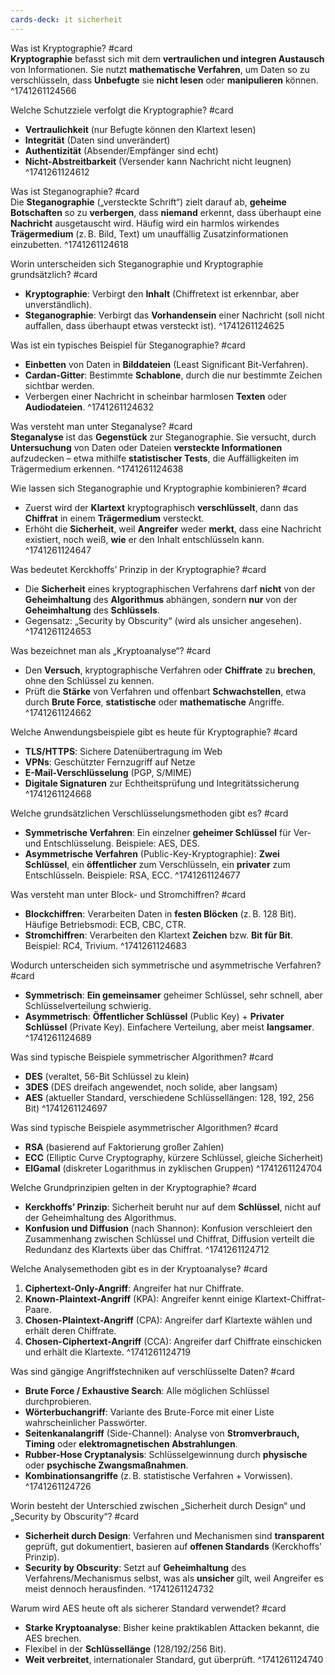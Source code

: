 ```yaml
---
cards-deck: it sicherheit
---
```




Was ist Kryptographie? #card  
**Kryptographie** befasst sich mit dem **vertraulichen und integren Austausch** von Informationen. Sie nutzt **mathematische Verfahren**, um Daten so zu verschlüsseln, dass **Unbefugte** sie **nicht lesen** oder **manipulieren** können.  
^1741261124566

Welche Schutzziele verfolgt die Kryptographie? #card  
- **Vertraulichkeit** (nur Befugte können den Klartext lesen)  
- **Integrität** (Daten sind unverändert)  
- **Authentizität** (Absender/Empfänger sind echt)  
- **Nicht-Abstreitbarkeit** (Versender kann Nachricht nicht leugnen)
^1741261124612

Was ist Steganographie? #card  
Die **Steganographie** („versteckte Schrift“) zielt darauf ab, **geheime Botschaften** so zu **verbergen**, dass **niemand** erkennt, dass überhaupt eine **Nachricht** ausgetauscht wird. Häufig wird ein harmlos wirkendes **Trägermedium** (z. B. Bild, Text) um unauffällig Zusatzinformationen einzubetten.
^1741261124618

Worin unterscheiden sich Steganographie und Kryptographie grundsätzlich? #card  
- **Kryptographie**: Verbirgt den **Inhalt** (Chiffretext ist erkennbar, aber unverständlich).  
- **Steganographie**: Verbirgt das **Vorhandensein** einer Nachricht (soll nicht auffallen, dass überhaupt etwas versteckt ist).
^1741261124625

Was ist ein typisches Beispiel für Steganographie? #card  
- **Einbetten** von Daten in **Bilddateien** (Least Significant Bit-Verfahren).  
- **Cardan-Gitter**: Bestimmte **Schablone**, durch die nur bestimmte Zeichen sichtbar werden.  
- Verbergen einer Nachricht in scheinbar harmlosen **Texten** oder **Audiodateien**.
^1741261124632

Was versteht man unter Steganalyse? #card  
**Steganalyse** ist das **Gegenstück** zur Steganographie. Sie versucht, durch **Untersuchung** von Daten oder Dateien **versteckte Informationen** aufzudecken – etwa mithilfe **statistischer Tests**, die Auffälligkeiten im Trägermedium erkennen.
^1741261124638

Wie lassen sich Steganographie und Kryptographie kombinieren? #card  
- Zuerst wird der **Klartext** kryptographisch **verschlüsselt**, dann das **Chiffrat** in einem **Trägermedium** versteckt.  
- Erhöht die **Sicherheit**, weil **Angreifer** weder **merkt**, dass eine Nachricht existiert, noch weiß, **wie** er den Inhalt entschlüsseln kann.
^1741261124647

Was bedeutet Kerckhoffs’ Prinzip in der Kryptographie? #card  
- Die **Sicherheit** eines kryptographischen Verfahrens darf **nicht** von der **Geheimhaltung** des **Algorithmus** abhängen, sondern **nur** von der **Geheimhaltung** des **Schlüssels**.  
- Gegensatz: „Security by Obscurity“ (wird als unsicher angesehen).
^1741261124653

Was bezeichnet man als „Kryptoanalyse“? #card  
- Den **Versuch**, kryptographische Verfahren oder **Chiffrate** zu **brechen**, ohne den Schlüssel zu kennen.  
- Prüft die **Stärke** von Verfahren und offenbart **Schwachstellen**, etwa durch **Brute Force**, **statistische** oder **mathematische** Angriffe.
^1741261124662

Welche Anwendungsbeispiele gibt es heute für Kryptographie? #card  
- **TLS/HTTPS**: Sichere Datenübertragung im Web  
- **VPNs**: Geschützter Fernzugriff auf Netze  
- **E-Mail-Verschlüsselung** (PGP, S/MIME)  
- **Digitale Signaturen** zur Echtheitsprüfung und Integritätssicherung  
^1741261124668



Welche grundsätzlichen Verschlüsselungsmethoden gibt es? #card  
- **Symmetrische Verfahren**: Ein einzelner **geheimer Schlüssel** für Ver- und Entschlüsselung. Beispiele: AES, DES.  
- **Asymmetrische Verfahren** (Public-Key-Kryptographie): **Zwei Schlüssel**, ein **öffentlicher** zum Verschlüsseln, ein **privater** zum Entschlüsseln. Beispiele: RSA, ECC.
^1741261124677

Was versteht man unter Block- und Stromchiffren? #card  
- **Blockchiffren**: Verarbeiten Daten in **festen Blöcken** (z. B. 128 Bit). Häufige Betriebsmodi: ECB, CBC, CTR.  
- **Stromchiffren**: Verarbeiten den Klartext **Zeichen** bzw. **Bit für Bit**. Beispiel: RC4, Trivium.
^1741261124683

Wodurch unterscheiden sich symmetrische und asymmetrische Verfahren? #card  
- **Symmetrisch**: **Ein gemeinsamer** geheimer Schlüssel, sehr schnell, aber Schlüsselverteilung schwierig.  
- **Asymmetrisch**: **Öffentlicher Schlüssel** (Public Key) + **Privater Schlüssel** (Private Key). Einfachere Verteilung, aber meist **langsamer**.
^1741261124689

Was sind typische Beispiele symmetrischer Algorithmen? #card  
- **DES** (veraltet, 56-Bit Schlüssel zu klein)  
- **3DES** (DES dreifach angewendet, noch solide, aber langsam)  
- **AES** (aktueller Standard, verschiedene Schlüssellängen: 128, 192, 256 Bit)
^1741261124697

Was sind typische Beispiele asymmetrischer Algorithmen? #card  
- **RSA** (basierend auf Faktorierung großer Zahlen)  
- **ECC** (Elliptic Curve Cryptography, kürzere Schlüssel, gleiche Sicherheit)  
- **ElGamal** (diskreter Logarithmus in zyklischen Gruppen)
^1741261124704

Welche Grundprinzipien gelten in der Kryptographie? #card  
- **Kerckhoffs’ Prinzip**: Sicherheit beruht nur auf dem **Schlüssel**, nicht auf der Geheimhaltung des Algorithmus.  
- **Konfusion und Diffusion** (nach Shannon): Konfusion verschleiert den Zusammenhang zwischen Schlüssel und Chiffrat, Diffusion verteilt die Redundanz des Klartexts über das Chiffrat.
^1741261124712

Welche Analysemethoden gibt es in der Kryptoanalyse? #card  
1. **Ciphertext-Only-Angriff**: Angreifer hat nur Chiffrate.  
2. **Known-Plaintext-Angriff** (KPA): Angreifer kennt einige Klartext-Chiffrat-Paare.  
3. **Chosen-Plaintext-Angriff** (CPA): Angreifer darf Klartexte wählen und erhält deren Chiffrate.  
4. **Chosen-Ciphertext-Angriff** (CCA): Angreifer darf Chiffrate einschicken und erhält die Klartexte.
^1741261124719

Was sind gängige Angriffstechniken auf verschlüsselte Daten? #card  
- **Brute Force / Exhaustive Search**: Alle möglichen Schlüssel durchprobieren.  
- **Wörterbuchangriff**: Variante des Brute-Force mit einer Liste wahrscheinlicher Passwörter.  
- **Seitenkanalangriff** (Side-Channel): Analyse von **Stromverbrauch, Timing** oder **elektromagnetischen Abstrahlungen**.  
- **Rubber-Hose Cryptanalysis**: Schlüsselgewinnung durch **physische** oder **psychische Zwangsmaßnahmen**.  
- **Kombinationsangriffe** (z. B. statistische Verfahren + Vorwissen).
^1741261124726

Worin besteht der Unterschied zwischen „Sicherheit durch Design“ und „Security by Obscurity“? #card  
- **Sicherheit durch Design**: Verfahren und Mechanismen sind **transparent** geprüft, gut dokumentiert, basieren auf **offenen Standards** (Kerckhoffs’ Prinzip).  
- **Security by Obscurity**: Setzt auf **Geheimhaltung** des Verfahrens/Mechanismus selbst, was als **unsicher** gilt, weil Angreifer es meist dennoch herausfinden.
^1741261124732

Warum wird AES heute oft als sicherer Standard verwendet? #card  
- **Starke Kryptoanalyse**: Bisher keine praktikablen Attacken bekannt, die AES brechen.  
- Flexibel in der **Schlüssellänge** (128/192/256 Bit).  
- **Weit verbreitet**, internationaler Standard, gut überprüft.
^1741261124740



